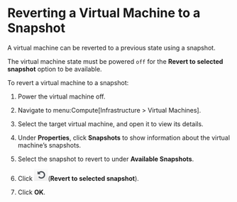 # Reverting a Virtual Machine to a Snapshot

A virtual machine can be reverted to a previous state using a snapshot.

<div class="important">

The virtual machine state must be powered `off` for the **Revert to
selected snapshot** option to be available.

</div>

To revert a virtual machine to a snapshot:

1.  Power the virtual machine off.

2.  Navigate to menu:Compute\[Infrastructure \> Virtual Machines\].

3.  Select the target virtual machine, and open it to view its details.

4.  Under **Properties**, click **Snapshots** to show information about
    the virtual machine’s snapshots.

5.  Select the snapshot to revert to under **Available Snapshots**.

6.  Click ![revert icon](/images/revert_icon.png)(**Revert to selected
    snapshot**).

7.  Click **OK**.
